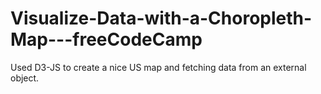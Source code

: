 # Visualize-Data-with-a-Choropleth-Map---freeCodeCamp

Used D3-JS to create a nice US map and fetching data from an external object.
